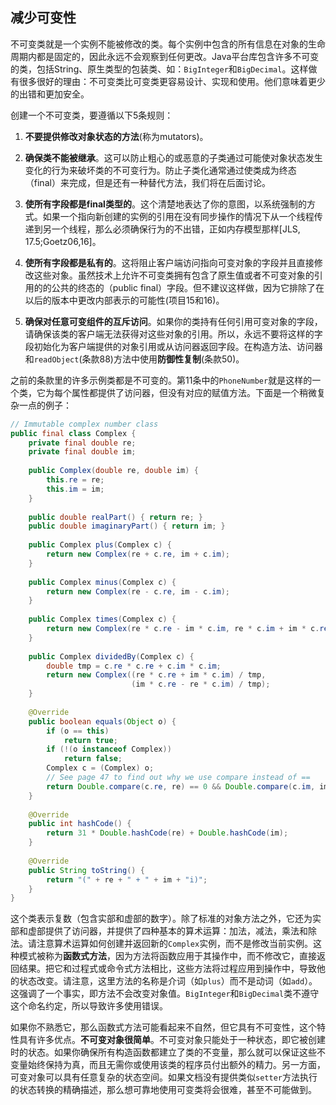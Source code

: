 ## 减少可变性

不可变类就是一个实例不能被修改的类。每个实例中包含的所有信息在对象的生命周期内都是固定的，因此永远不会观察到任何更改。Java平台库包含许多不可变的类，包括String、原生类型的包装类、如：`BigInteger`和`BigDecimal`。这样做有很多很好的理由：不可变类比可变类更容易设计、实现和使用。他们意味着更少的出错和更加安全。

创建一个不可变类，要遵循以下5条规则：

1. **不要提供修改对象状态的方法**(称为mutators)。

2. **确保类不能被继承**。这可以防止粗心的或恶意的子类通过可能使对象状态发生变化的行为来破坏类的不可变行为。防止子类化通常通过使类成为终态（final）来完成，但是还有一种替代方法，我们将在后面讨论。

3. **使所有字段都是final类型的**。这个清楚地表达了你的意图，以系统强制的方式。如果一个指向新创建的实例的引用在没有同步操作的情况下从一个线程传递到另一个线程，那么必须确保行为的不出错，正如内存模型那样[JLS, 17.5;Goetz06,16]。

4. **使所有字段都是私有的**。这将阻止客户端访问指向可变对象的字段并且直接修改这些对象。虽然技术上允许不可变类拥有包含了原生值或者不可变对象的引用的的公共的终态的（public final）字段。但不建议这样做，因为它排除了在以后的版本中更改内部表示的可能性(项目15和16)。

5. **确保对任意可变组件的互斥访问**。如果你的类持有任何引用可变对象的字段，请确保该类的客户端无法获得对这些对象的引用。所以，永远不要将这样的字段初始化为客户端提供的对象引用或从访问器返回字段。在构造方法、访问器和`readObject`(条款88)方法中使用**防御性复制**(条款50)。

之前的条款里的许多示例类都是不可变的。第11条中的`PhoneNumber`就是这样的一个类，它为每个属性都提供了访问器，但没有对应的赋值方法。下面是一个稍微复杂一点的例子：

```java
// Immutable complex number class
public final class Complex {
	private final double re;
	private final double im;
    
    public Complex(double re, double im) {
    	this.re = re;
    	this.im = im;
    }
    
	public double realPart() { return re; }
	public double imaginaryPart() { return im; }
    
	public Complex plus(Complex c) {
		return new Complex(re + c.re, im + c.im);
	}
    
	public Complex minus(Complex c) {
		return new Complex(re - c.re, im - c.im);
	}
    
	public Complex times(Complex c) {
		return new Complex(re * c.re - im * c.im, re * c.im + im * c.re);
	}
    
	public Complex dividedBy(Complex c) {
		double tmp = c.re * c.re + c.im * c.im;
		return new Complex((re * c.re + im * c.im) / tmp,
                           (im * c.re - re * c.im) / tmp);
	}
    
	@Override 
    public boolean equals(Object o) {
		if (o == this)
			return true;
		if (!(o instanceof Complex))
			return false;
		Complex c = (Complex) o;
		// See page 47 to find out why we use compare instead of ==
		return Double.compare(c.re, re) == 0 && Double.compare(c.im, im) == 0;
	}
    
	@Override 
    public int hashCode() {
		return 31 * Double.hashCode(re) + Double.hashCode(im);
	}
    
	@Override 
    public String toString() {
		return "(" + re + " + " + im + "i)";
	}
}
```

这个类表示复数（包含实部和虚部的数字）。除了标准的对象方法之外，它还为实部和虚部提供了访问器，并提供了四种基本的算术运算：加法，减法，乘法和除法。请注意算术运算如何创建并返回新的`Complex`实例，而不是修改当前实例。这种模式被称为**函数式方法**，因为方法将函数应用于其操作中，而不修改它，直接返回结果。把它和过程式或命令式方法相比，这些方法将过程应用到操作中，导致他的状态改变。请注意，这里方法的名称是介词（如`plus`）而不是动词（如`add`）。这强调了一个事实，即方法不会改变对象值。`BigInteger`和`BigDecimal`类不遵守这个命名约定，所以导致许多使用错误。

如果你不熟悉它，那么函数式方法可能看起来不自然，但它具有不可变性，这个特性具有许多优点。**不可变对象很简单**。不可变对象只能处于一种状态，即它被创建时的状态。如果你确保所有构造函数都建立了类的不变量，那么就可以保证这些不变量始终保持为真，而且无需你或使用该类的程序员付出额外的精力。另一方面，可变对象可以具有任意复杂的状态空间。如果文档没有提供类似`setter`方法执行的状态转换的精确描述，那么想可靠地使用可变类将会很难，甚至不可能做到。